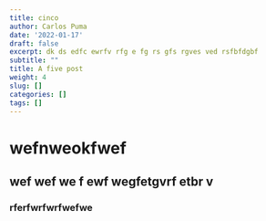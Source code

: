 ```yaml
---
title: cinco
author: Carlos Puma
date: '2022-01-17'
draft: false
excerpt: dk ds edfc ewrfv rfg e fg rs gfs rgves ved rsfbfdgbf
subtitle: ""
title: A five post
weight: 4
slug: []
categories: []
tags: []
---
```


# wefnweokfwef

## wef wef we f ewf wegfetgvrf etbr v

### rferfwrfwrfwefwe





